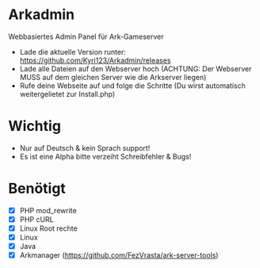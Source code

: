 # Arkadmin 
Webbasiertes Admin Panel für Ark-Gameserver

- Lade die aktuelle Version runter: https://github.com/Kyri123/Arkadmin/releases
- Lade alle Dateien auf den Webserver hoch (ACHTUNG: Der Webserver MUSS auf dem gleichen Server wie die Arkserver liegen)
- Rufe deine Webseite auf und folge die Schritte (Du wirst automatisch weitergelietet zur Install.php)

# Wichtig

- Nur auf Deutsch & kein Sprach support!
- Es ist eine Alpha bitte verzeiht Schreibfehler & Bugs!

# Benötigt
- [x] PHP mod_rewrite
- [x] PHP cURL
- [x] Linux Root rechte
- [x] Linux
- [x] Java
- [x] Arkmanager (https://github.com/FezVrasta/ark-server-tools)
